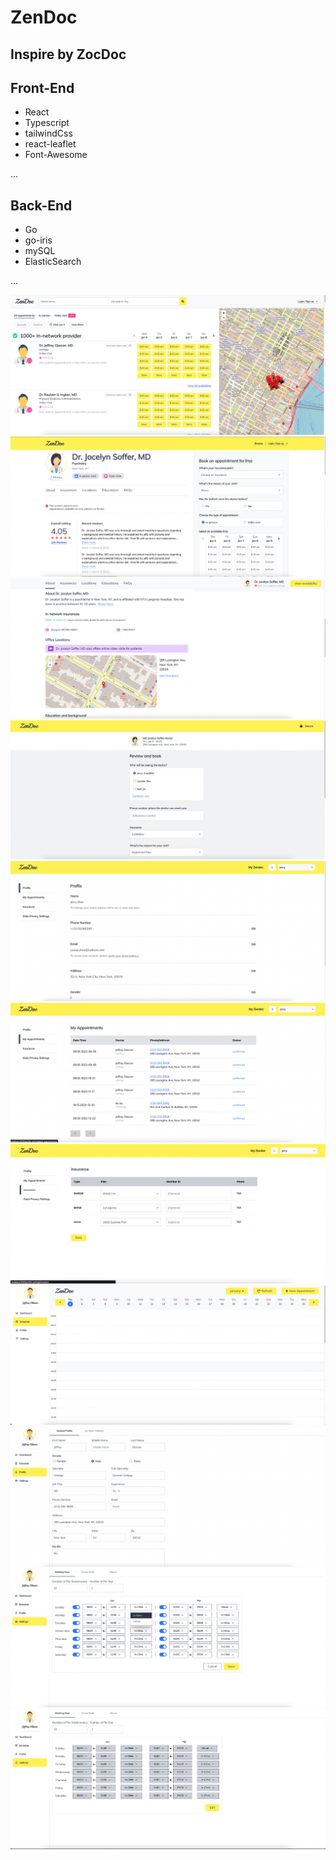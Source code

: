 # ZenDoc
## Inspire by ZocDoc

## Front-End
* React
* Typescript
* tailwindCss
* react-leaflet
* Font-Awesome

...

## Back-End
* Go
* go-iris
* mySQL
* ElasticSearch

...

![](./documents/images/search.jpg)
![](./documents/images/doctor-info.jpg)
![](./documents/images/doctor-about.jpg)
![](./documents/images/booking.jpg)
![](./documents/images/setting.jpg)
![](./documents/images/setting-appts.jpg)
![](./documents/images/setting-insurance.jpg)
![](./documents/images/clinc-schedule.jpg)
![](./documents/images/doctor-profile.jpg)
![](./documents/images/doctor-setting-edit.jpg)
![](./documents/images/doctor-settings.jpg)
